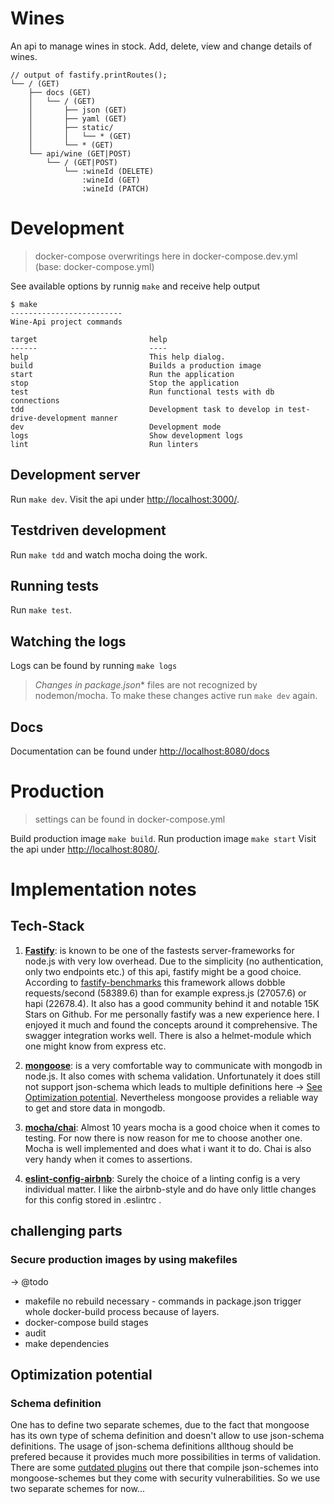 # Wines

An api to manage wines in stock. Add, delete, view and change details of wines.

```
// output of fastify.printRoutes();
└── / (GET)
    ├── docs (GET)
    │   └── / (GET)
    │       ├── json (GET)
    │       ├── yaml (GET)
    │       ├── static/
    │       │   └── * (GET)
    │       └── * (GET)
    └── api/wine (GET|POST)
        └── / (GET|POST)
            └── :wineId (DELETE)
                :wineId (GET)
                :wineId (PATCH)
```



# Development

> docker-compose overwritings here in docker-compose.dev.yml (base: docker-compose.yml)

See available options by runnig `make` and receive help output
```
$ make
-------------------------
Wine-Api project commands

target                         help
------                         ----
help                           This help dialog.
build                          Builds a production image
start                          Run the application
stop                           Stop the application
test                           Run functional tests with db connections
tdd                            Development task to develop in test-drive-development manner
dev                            Development mode
logs                           Show development logs
lint                           Run linters
```

## Development server
Run `make dev`. Visit the api under [http://localhost:3000/](http://localhost:3000/).

## Testdriven development
Run `make tdd` and watch mocha doing the work.

## Running tests
Run `make test`.

## Watching the logs
Logs can be found by running `make logs`

> **Changes in package*.json** files are not recognized by nodemon/mocha. To make these changes active run `make dev` again.

## Docs

Documentation can be found under [http://localhost:8080/docs](http://localhost:8080/docs)



# Production

> settings can be found in docker-compose.yml

Build production image `make build`.
Run production image `make start`
Visit the api under [http://localhost:8080/](http://localhost:8080/).



# Implementation notes

## Tech-Stack

1. [**Fastify**](https://github.com/fastify/fastify): is known to be one of the fastests server-frameworks for node.js with very low overhead. Due to the simplicity (no authentication, only two endpoints etc.) of this api, fastify might be a good choice. According to [fastify-benchmarks](https://github.com/fastify/benchmarks) this framework allows dobble requests/second (58389.6) than for example express.js (27057.6) or hapi (22678.4). It also has a good community behind it and notable 15K Stars on Github. For me personally fastify was a new experience here. I enjoyed it much and found the concepts around it comprehensive. The swagger integration works well. There is also a helmet-module which one might know from express etc.

2. [**mongoose**](https://mongoosejs.com/docs/guide.html): is a very comfortable way to communicate with mongodb in node.js. It also comes with schema validation. Unfortunately it does still not support json-schema which leads to multiple definitions here -> [See Optimization potential](#optimization). Nevertheless mongoose provides a reliable way to get and store data in mongodb.

3. [**mocha/chai**](https://mochajs.org/): Almost 10 years mocha is a good choice when it comes to testing. For now there is now reason for me to choose another one. Mocha is well implemented and does what i want it to do. Chai is also very handy when it comes to assertions.

4. [**eslint-config-airbnb**](https://github.com/airbnb/javascript/tree/master/packages/eslint-config-airbnb): Surely the choice of a linting config is a very individual matter. I like the airbnb-style and do have only little changes for this config stored in .eslintrc .

## challenging parts

### Secure production images by using makefiles

-> @todo
- makefile no rebuild necessary - commands in package.json trigger whole docker-build process because of layers.
- docker-compose build stages
- audit
- make dependencies

## <a name="optimization">Optimization potential</a>

### Schema definition

One has to define two separate schemes, due to the fact that mongoose has its own type of schema definition and doesn't allow to use json-schema definitions. The usage of json-schema definitions allthoug should be prefered because it provides much more possibilities in terms of validation. There are some [outdated plugins](https://www.npmjs.com/package/mongoose-ajv-plugin) out there that compile json-schemes into mongoose-schemes but they come with security vulnerabilities. So we use two separate schemes for now...
